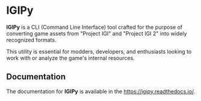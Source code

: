 # IGIPy

**IGIPy** is a CLI (Command Line Interface) tool crafted for the purpose of converting game assets from "Project IGI" and "Project IGI 2" into widely recognized formats.

This utility is essential for modders, developers, and enthusiasts looking to work with or analyze the game's internal resources.

## Documentation

The documentation for **IGIPy** is available in the https://igipy.readthedocs.io/.

